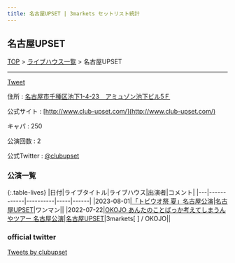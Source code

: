```yaml
---
title: 名古屋UPSET | 3markets セットリスト統計
---
```

## 名古屋UPSET

[TOP](/setlist/) > [ライブハウス一覧](livehouses.html) > 名古屋UPSET

___

<a href="https://twitter.com/share?ref_src=twsrc%5Etfw" data-text="3markets[ ]セットリスト > 名古屋UPSET" class="twitter-share-button" data-via="3markets" data-hashtags="3markets" data-related="3markets" data-show-count="false">Tweet</a>

住所
:    <a href="https://www.google.co.jp/maps/search/%E5%90%8D%E5%8F%A4%E5%B1%8B%E5%B8%82%E5%8D%83%E7%A8%AE%E5%8C%BA%E6%B1%A0%E4%B8%8B1-4-23%E3%80%80%E3%82%A2%E3%83%9F%E3%83%A5%E3%82%BE%E3%83%B3%E6%B1%A0%E4%B8%8B%E3%83%93%E3%83%AB5%EF%BC%A6" rel="noopener noreferrer" target="_blank">名古屋市千種区池下1-4-23　アミュゾン池下ビル5Ｆ</a>

公式サイト
:    [http://www.club-upset.com/](http://www.club-upset.com/)

キャパ
:    250

公演回数
: 2


公式Twitter
: <a href="https://twitter.com/clubupset">@clubupset</a>


### 公演一覧

{:.table-lives}
|日付|ライブタイトル|ライブハウス|出演者|コメント|
|---|------------|----------|-----|------|
|<span class="nowrap">2023-08-01</span>|[「トビウオ祭 夏」名古屋公演](live073.html)|[名古屋UPSET](livehouse024.html)|ワンマン||
|<span class="nowrap">2022-07-22</span>|[OKOJO あんたのことばっか考えてしまうんやツアー 名古屋公演](live026.html)|[名古屋UPSET](livehouse024.html)|3markets[ ] / OKOJO||




### official twitter

<a class="twitter-timeline" href="https://twitter.com/clubupset?ref_src=twsrc%5Etfw">Tweets by clubupset</a> <script async src="https://platform.twitter.com/widgets.js" charset="utf-8"></script>


<script async src="https://platform.twitter.com/widgets.js" charset="utf-8"></script>